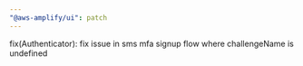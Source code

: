 ```yaml
---
"@aws-amplify/ui": patch
---
```


fix(Authenticator): fix issue in sms mfa signup flow where challengeName is undefined